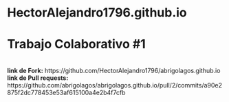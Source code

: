 # HectorAlejandro1796.github.io
<h1><strong> Trabajo Colaborativo #1 </strong></h1>
<br> <strong>link de Fork:</strong> https://github.com/HectorAlejandro1796/abrigolagos.github.io
<br><strong>link de Pull requests: </strong> https://github.com/abrigolagos/abrigolagos.github.io/pull/2/commits/a90e2875f2dc778453e53af615100a4e2b4f7cfb


